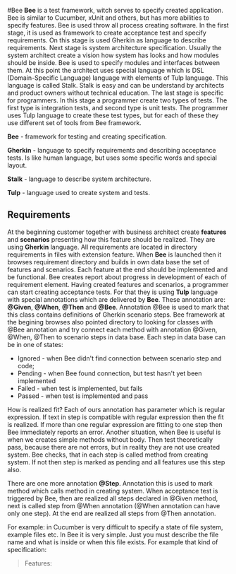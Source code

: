 #Bee
**Bee** is a test framework, witch serves to specify created application. 
Bee is similar to Cucumber, xUnit and others, but has more abilities to specify features. 
Bee is used throw all process creating software. In the first stage, it is used as framework to create acceptance test and specify requirements.
On this stage is used Gherkin as language to describe requirements.
Next stage is system architecture specification. Usually the system architect create a vision how system has looks and how modules should be inside.
Bee is used to specify modules and interfaces between them. At this point the architect uses special language which is DSL (Domain-Specific Language) language with elements of Tulp language.
This language is called Stalk. Stalk is easy and can be understand by architects and product owners without technical education.
The last stage is specific for programmers. In this stage a programmer create two types of tests. The first type is integration tests, and second type is unit tests.
The programmer uses Tulp language to create these test types, but for each of these they use different set of tools from Bee framework.

**Bee** - framework for testing and creating specification.

**Gherkin** - language to specify requirements and describing acceptance tests. Is like human language, but uses some specific words and special layout.

**Stalk** - language to describe system architecture.

**Tulp** - language used to create system and tests.

## Requirements
At the beginning customer together with business architect create **features** and **scenarios** presenting how this feature should be realized.
They are using **Gherkin** language. All requirements are located in directory requirements in files with extension feature.
When **Bee** is launched then it browses requirement directory and builds in own data base the set of features and scenarios.
Each feature at the end should be implemented and be functional.
Bee creates report about progress in development of each of requirement element.
Having created features and scenarios, a programmer can start creating acceptance tests. For that they is using **Tulp** language with special annotations which are delivered by **Bee**.
These annotation are: **@Given**, **@When**, **@Then** and **@Bee**. Annotation @Bee is used to mark that this class contains definitions of Gherkin scenario steps.
Bee framework at the begining browses also pointed directory to looking for classes with @Bee annotation and try connect each method with annotation @Given, @When, @Then to scenario steps in data base.
Each step in data base can be in one of states: 
- Ignored - when Bee didn't find connection between scenario step and code;
- Pending - when Bee found connection, but test hasn't yet been implemented
- Failed - when test is implemented, but fails
- Passed - when test is implemented and pass

How is realized fit? Each of ours annotation has parameter which is regular expression. If text in step is compatible with regular expression then the fit is realized.
If more than one regular expression are fitting to one step then Bee immediately reports an error.
Another situation, when Bee is useful is when we creates simple methods without body. Then test theoretically pass, because there are not errors, but in reality they are not use created system. Bee checks, that in each step is called method from creating system. If not then step is marked as pending and all features use this step also.

There are one more annotation **@Step**. Annotation this is used to mark method which calls method in creating system.
When acceptance test is triggered by Bee, then are realized all steps declared in @Given method, next is called step from @When annotation (@When annotation can have only one step). At the end are realized all steps from @Then annotation. 

For example:
in Cucumber is very difficult to specify a state of file system, example files etc.
In Bee it is very simple. Just you must describe the file name and what is inside or when this file exists.
For example that kind of specification:
> Features: 
>
>